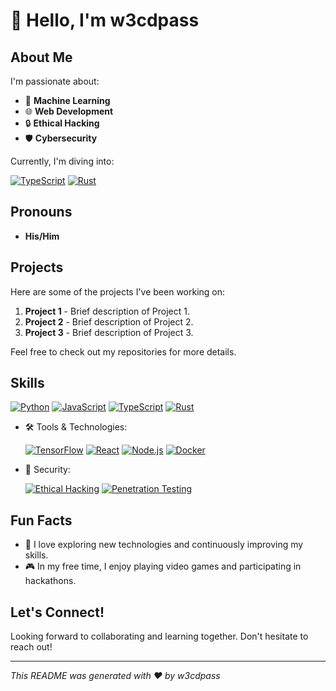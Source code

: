 # 👋 Hello, I'm w3cdpass

## About Me

I'm passionate about:
- 🧠 **Machine Learning**
- 🌐 **Web Development**
- 🔒 **Ethical Hacking**
- 🛡️ **Cybersecurity**

Currently, I'm diving into:

[![TypeScript](https://img.shields.io/badge/-TypeScript-007ACC?logo=typescript&logoColor=white&style=flat)](https://www.typescriptlang.org/) 
[![Rust](https://img.shields.io/badge/-Rust-000000?logo=rust&logoColor=white&style=flat)](https://www.rust-lang.org/)

## Pronouns

- **His/Him**

## Projects

Here are some of the projects I've been working on:

1. **Project 1** - Brief description of Project 1.
2. **Project 2** - Brief description of Project 2.
3. **Project 3** - Brief description of Project 3.

Feel free to check out my repositories for more details.

## Skills

[![Python](https://img.shields.io/badge/-Python-3776AB?logo=python&logoColor=white&style=flat)](https://www.python.org/) 
[![JavaScript](https://img.shields.io/badge/-JavaScript-F7DF1E?logo=javascript&logoColor=black&style=flat)](https://developer.mozilla.org/en-US/docs/Web/JavaScript) 
[![TypeScript](https://img.shields.io/badge/-TypeScript-007ACC?logo=typescript&logoColor=white&style=flat)](https://www.typescriptlang.org/) 
[![Rust](https://img.shields.io/badge/-Rust-000000?logo=rust&logoColor=white&style=flat)](https://www.rust-lang.org/)

- 🛠️ Tools & Technologies:
  
  [![TensorFlow](https://img.shields.io/badge/-TensorFlow-FF6F00?logo=tensorflow&logoColor=white&style=flat)](https://www.tensorflow.org/) 
  [![React](https://img.shields.io/badge/-React-61DAFB?logo=react&logoColor=black&style=flat)](https://reactjs.org/) 
  [![Node.js](https://img.shields.io/badge/-Node.js-339933?logo=node.js&logoColor=white&style=flat)](https://nodejs.org/) 
  [![Docker](https://img.shields.io/badge/-Docker-2496ED?logo=docker&logoColor=white&style=flat)](https://www.docker.com/)

- 🔐 Security:
  
  [![Ethical Hacking](https://img.shields.io/badge/-Ethical%20Hacking-000000?logo=hackthebox&logoColor=white&style=flat)](https://www.hackthebox.com/) 
  [![Penetration Testing](https://img.shields.io/badge/-Penetration%20Testing-FFA500?logo=hackthebox&logoColor=white&style=flat)](https://www.hackthebox.com/)

## Fun Facts

- 🚀 I love exploring new technologies and continuously improving my skills.
- 🎮 In my free time, I enjoy playing video games and participating in hackathons.

## Let's Connect!

Looking forward to collaborating and learning together. Don't hesitate to reach out!

---

*This README was generated with ❤️ by w3cdpass*
